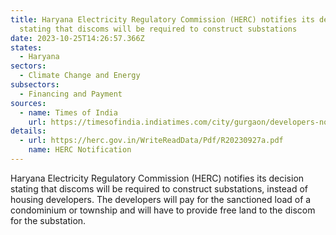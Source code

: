 ```yaml
---
title: Haryana Electricity Regulatory Commission (HERC) notifies its decision
  stating that discoms will be required to construct substations
date: 2023-10-25T14:26:57.366Z
states:
  - Haryana
sectors:
  - Climate Change and Energy
subsectors:
  - Financing and Payment
sources:
  - name: Times of India
    url: https://timesofindia.indiatimes.com/city/gurgaon/developers-not-to-build-power-infra-as-hry-brings-in-major-policy-change/articleshow/104482216.cms
details:
  - url: https://herc.gov.in/WriteReadData/Pdf/R20230927a.pdf
    name: HERC Notification
---
```

Haryana Electricity Regulatory Commission (HERC) notifies its decision stating that discoms will be required to construct substations, instead of housing developers. The developers will pay for the sanctioned load of a condominium or township and will have to provide free land to the discom for the substation.
